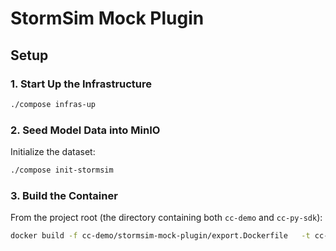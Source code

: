 # StormSim Mock Plugin

## Setup

### 1. Start Up the Infrastructure
```bash
./compose infras-up
```

### 2. Seed Model Data into MinIO
Initialize the dataset:

```bash
./compose init-stormsim
```

### 3. Build the Container
From the project root (the directory containing both `cc-demo` and `cc-py-sdk`):

```bash
docker build -f cc-demo/stormsim-mock-plugin/export.Dockerfile   -t cc-stormsim-plugin-test .
```
